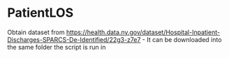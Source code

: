 # PatientLOS

Obtain dataset from https://health.data.ny.gov/dataset/Hospital-Inpatient-Discharges-SPARCS-De-Identified/22g3-z7e7 - It can be downloaded into the same folder the script is run in
